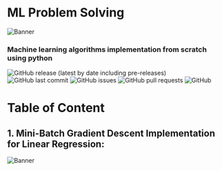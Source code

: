 # ML Problem Solving
<!-- Add banner here -->
![Banner](https://www.eurixgroup.com/wp-content/uploads/2021/01/ml-e1610553826718.jpg)


<!-- Add buttons here -->
### Machine learning algorithms implementation from scratch using python

![GitHub release (latest by date including pre-releases)](https://img.shields.io/github/v/release/navendu-pottekkat/awesome-readme?include_prereleases)
![GitHub last commit](https://img.shields.io/github/last-commit/navendu-pottekkat/awesome-readme)
![GitHub issues](https://img.shields.io/github/issues-raw/navendu-pottekkat/awesome-readme)
![GitHub pull requests](https://img.shields.io/github/issues-pr/navendu-pottekkat/awesome-readme)
![GitHub](https://img.shields.io/github/license/navendu-pottekkat/awesome-readme)

# Table of Content

## 1. Mini-Batch Gradient Descent Implementation for Linear Regression:
![Banner](https://github.com/khadija267/ML-Problem-Solving/tree/main/images/1.png)


